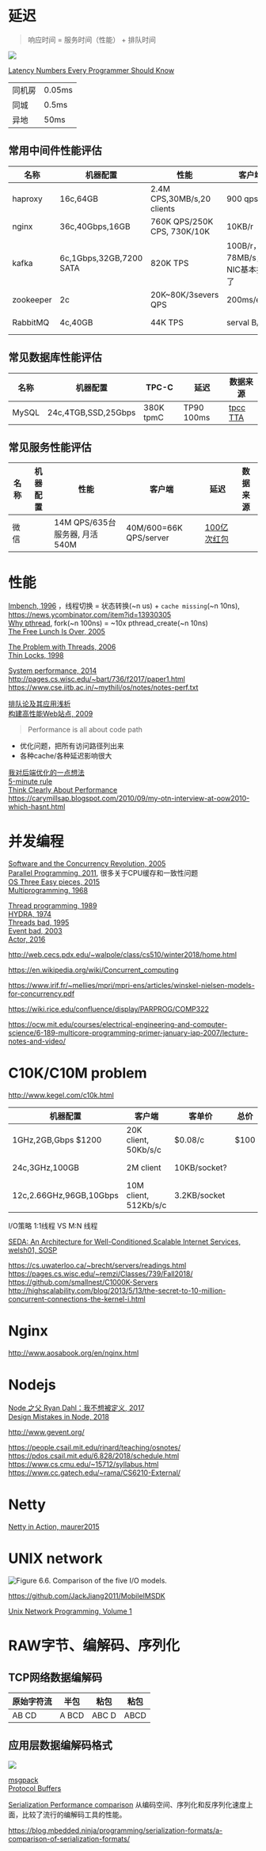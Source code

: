 
# 延迟
> 响应时间 = 服务时间（性能） + 排队时间

![](http://note.youdao.com/yws/public/resource/8f83e1297252c926e45efa55a901a1d2/xmlnote/WEBRESOURCEbf029d15a4f0fb456ca9c6b9a7eed73e/173)

[Latency Numbers Every Programmer Should Know](https://people.eecs.berkeley.edu/~rcs/research/interactive_latency.html)

|||
|---|---|
同机房|0.05ms
同城|0.5ms
异地|50ms

## 常用中间件性能评估
|名称|机器配置|性能|客户端|延迟|数据来源
|---|---|---|---|---|---|
haproxy|16c,64GB|2.4M CPS,30MB/s,20 clients|900 qps/c|[haproxy1.6](https://www.freecodecamp.org/news/how-we-fine-tuned-haproxy-to-achieve-2-000-000-concurrent-ssl-connections-d017e61a4d27/)
nginx|36c,40Gbps,16GB|760K QPS/250K CPS, 730K/10K|10KB/r|[nginx 1.9](https://www.nginx.com/blog/testing-the-performance-of-nginx-and-nginx-plus-web-servers/)
kafka|6c,1Gbps,32GB,7200 SATA| 820K TPS|100B/r，78MB/s，NIC基本打爆了|AVG 2ms,TP99 3ms|[kafka 0.8](https://engineering.linkedin.com/kafka/benchmarking-apache-kafka-2-million-writes-second-three-cheap-machines)
zookeeper|2c|20K~80K/3severs QPS|200ms/elect|[Zookeeper3.x](https://zookeeper.apache.org/doc/r3.6.2/zookeeperOver.html)
RabbitMQ|4c,40GB|44K TPS|serval B/r|1ms-500ms|[rabbitMQ 2.8](https://www.rabbitmq.com/blog/2012/04/25/rabbitmq-performance-measurements-part-2/)

## 常见数据库性能评估
|名称|机器配置|TPC-C|延迟|数据来源
|---|---|---|---|---|
MySQL|24c,4TGB,SSD,25Gbps|380K tpmC|TP90 100ms|[tpcc TTA](http://tpc.org/results/fdr/tpcc/tta~tpcc~as-1124us-tnrp~fdr~2020-08-16~v01.pdf)

## 常见服务性能评估
|名称|机器配置|性能|客户端|延迟|数据来源
|---|---|---|---|---|---|
微信||14M QPS/635台服务器, 月活540M|40M/600=66K QPS/server|[100亿次红包](https://developer.51cto.com/art/202003/613210.htm)


# 性能
[Imbench, 1996](http://mcvoy.com/lm/bitmover/lmbench/lmbench-usenix.pdf) ，线程切换 = 状态转换(~n us) + `cache missing`(~n 10ns), https://news.ycombinator.com/item?id=13930305  
[Why pthread](https://computing.llnl.gov/tutorials/pthreads/#WhyPthreads), fork(~n 100ns) = ~10x pthread_create(~n 10ns)  
[The Free Lunch Is Over, 2005](http://www.gotw.ca/publications/concurrency-ddj.htm)

[The Problem with Threads, 2006](https://www2.eecs.berkeley.edu/Pubs/TechRpts/2006/EECS-2006-1.pdf)  
[Thin Locks, 1998](http://cseweb.ucsd.edu/classes/fa05/cse231/Hubble.pdf)  

[System performance, 2014](https://book.douban.com/subject/26586598/)  
http://pages.cs.wisc.edu/~bart/736/f2017/paper1.html  
https://www.cse.iitb.ac.in/~mythili/os/notes/notes-perf.txt

[排队论及其应用浅析](https://www.slideshare.net/frogd/ss-27959518)  
[构建高性能Web站点, 2009](https://book.douban.com/subject/3924175/)  

> Performance is all about code path

* 优化问题，把所有访问路径列出来
* 各种cache/各种延迟影响很大

[我对后端优化的一点想法](https://www.slideshare.net/jamestong/2012-12552732)  
[5-minute rule](http://www.hpl.hp.com/techreports/tandem/TR-86.1.pdf)  
[Think Clearly About Performance](https://method-r.com/wp-content/uploads/2018/07/TCAP-from-MOTD2.pdf)  
https://carymillsap.blogspot.com/2010/09/my-otn-interview-at-oow2010-which-hasnt.html


# 并发编程

[Software and the Concurrency Revolution, 2005](https://dl.acm.org/citation.cfm?id=1095421)  
[Parallel Programming, 2011](https://www.kernel.org/pub/linux/kernel/people/paulmck/perfbook/perfbook.2011.01.02a.pdf), 很多关于CPU缓存和一致性问题  
[OS Three Easy pieces, 2015](http://pages.cs.wisc.edu/~remzi/OSTEP/)  
[Multiprogramming, 1968](https://link.springer.com/content/pdf/10.1007%2F978-1-4757-3510-9_12.pdf)  

[Thread programming, 1989](https://www.cs.ubc.ca/~norm/508/2009W1/summaries/birrell%20paper%2003.pdf)  
[HYDRA, 1974](http://research.cs.wisc.edu/areas/os/Qual/papers/hydra.pdf)  
[Threads bad, 1995](https://www.cs.ubc.ca/~norm/508/2009W1/summaries/Conc-4/index.html)  
[Event bad, 2003](https://www.cs.ubc.ca/~norm/508/2009W1/summaries/Even-2/index.html)  
[Actor, 2016](http://dist-prog-book.com/chapter/3/message-passing.html)  

http://web.cecs.pdx.edu/~walpole/class/cs510/winter2018/home.html

https://en.wikipedia.org/wiki/Concurrent_computing  

https://www.irif.fr/~mellies/mpri/mpri-ens/articles/winskel-nielsen-models-for-concurrency.pdf

https://wiki.rice.edu/confluence/display/PARPROG/COMP322

https://ocw.mit.edu/courses/electrical-engineering-and-computer-science/6-189-multicore-programming-primer-january-iap-2007/lecture-notes-and-video/


# C10K/C10M problem
http://www.kegel.com/c10k.html

|机器配置|客户端|客单价|总价|数据来源|
|--|--|--|--|--|
1GHz,2GB,Gbps $1200 | 20K client, 50Kb/s/c | $0.08/c | $100|2001
24c,3GHz,100GB | 2M client |10KB/socket? | |2012, [Whatapp](https://qunfei.wordpress.com/2016/09/20/from-c10k-to-c100k-problem-push-over-1000000-messages-to-web-clients-on-1-machine-simultaneously/)
12c,2.66GHz,96GB,10Gbps | 10M client, 512Kb/s/c |3.2KB/socket | |2015, [MigrateoryData](https://migratorydata.com//2015/05/20/how-migratorydata-solved-the-c10m-problem-10-million-concurrent-connections-on-a-single-commodity-server/)

I/O策略 1:1线程 VS M:N 线程

[SEDA: An Architecture for Well-Conditioned,Scalable Internet Services, welsh01, SOSP](http://www.sosp.org/2001/papers/welsh.pdf)

https://cs.uwaterloo.ca/~brecht/servers/readings.html
https://pages.cs.wisc.edu/~remzi/Classes/739/Fall2018/
https://github.com/smallnest/C1000K-Servers
http://highscalability.com/blog/2013/5/13/the-secret-to-10-million-concurrent-connections-the-kernel-i.html

# Nginx
http://www.aosabook.org/en/nginx.html

# Nodejs
[Node 之父 Ryan Dahl：我不想被定义, 2017](https://www.infoq.cn/article/2017%2F09%2FNode-Ryan-Dahl)  
[Design Mistakes in Node, 2018](https://tinyclouds.org/jsconf2018.pdf)  

http://www.gevent.org/

https://people.csail.mit.edu/rinard/teaching/osnotes/
https://pdos.csail.mit.edu/6.828/2018/schedule.html
https://www.cs.cmu.edu/~15712/syllabus.html
https://www.cc.gatech.edu/~rama/CS6210-External/

# Netty
[Netty in Action, maurer2015](https://book.douban.com/subject/24700704/)  


# UNIX network
![Figure 6.6. Comparison of the five I/O models.](https://www.masterraghu.com/subjects/np/introduction/unix_network_programming_v1.3/files/06fig06.gif)

https://github.com/JackJiang2011/MobileIMSDK

[Unix Network Programming, Volume 1](https://book.douban.com/subject/4859464/)

# RAW字节、编解码、序列化

## TCP网络数据编解码
原始字符流|  半包| 粘包| 粘包
|---|---|---|---|
AB CD|A BCD  |ABC D  |ABCD  

## 应用层数据编解码格式
![](http://note.youdao.com/yws/public/resource/8f83e1297252c926e45efa55a901a1d2/xmlnote/WEBRESOURCE9a6a724d25fc64f2a2476428b09f9891/162)

[msgpack](https://msgpack.org/)  
[Protocol Buffers](https://developers.google.com/protocol-buffers)

[Serialization Performance comparison](https://maxondev.com/serialization-performance-comparison-c-net-formats-frameworks-xmldatacontractserializer-xmlserializer-binaryformatter-json-newtonsoft-servicestack-text/)
从编码空间、序列化和反序列化速度上面，比较了流行的编解码工具的性能。  

https://blog.mbedded.ninja/programming/serialization-formats/a-comparison-of-serialization-formats/